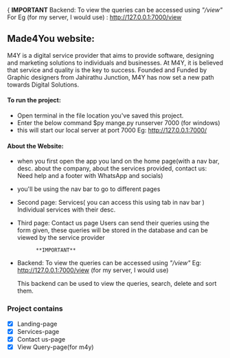 {		**IMPORTANT**
 Backend: To view the queries can be accessed using *"/view"*
	For Eg (for my server, I would use)	: http://127.0.0.1:7000/view 
	

<h2>Made4You website:</h2>
	M4Y is a digital service provider that aims to provide software,
designing and marketing solutions to individuals and
businesses. At M4Y, it is believed that service and quality is the
key to success. Founded and Funded by Graphic designers
from Jahirathu Junction, M4Y has now set a new path towards
Digital Solutions.


<h4>To run the project:</h4>

* Open terminal in the file location you've
saved this project.
* Enter the below command
	$py mange.py runserver 7000 (for windows)
* this will start our local server at port 7000
 Eg: http://127.0.0.1:7000/

<h4>About the Website:</h4>

* when you first open the app you land on the home page(with a nav bar, desc. about the company, about the services provided, contact us: Need help and a footer with WhatsApp and socials)
* you'll be using the nav bar to go to different pages
* Second page: Services( you can access this using tab in nav bar )
	Individual services with their desc.
* Third page: Contact us page 
	Users can send their queries using the form given, these queries will be stored in the database and can be viewed by the service provider
 			

 			**IMPORTANT**
* Backend: To view the queries can be accessed using *"/view"*
	Eg: http://127.0.0.1:7000/view 
	(for my server, I would use)

	This backend can be used to view the
queries, search, delete and sort them. 

### Project contains

- [x] Landing-page
- [x] Services-page
- [x] Contact us-page
- [x] View Query-page(for m4y)